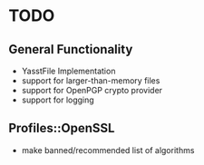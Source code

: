 # TODO

## General Functionality

* YasstFile Implementation
* support for larger-than-memory files
* support for OpenPGP crypto provider
* support for logging

## Profiles::OpenSSL

* make banned/recommended list of algorithms

